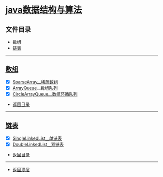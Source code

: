
# [java数据结构与算法](../README.md)

## 文件目录

- [数组](#数组)
- [链表](#链表)

----------------

## [数组](array/src/main/java/com/cpucode)


- [x] [SparseArray__稀疏数组](array/src/main/java/com/cpucode/sparse/array/SparseArray.java)
- [x] [ArrayQueue__数组队列](array/src/main/java/com/cpucode/queue/ArrayQueue.java)
- [x] [CircleArrayQueue__数组环循队列](array/src/main/java/com/cpucode/queue/CircleArrayQueue.java)

- [返回目录](#文件目录)

----------------

## [链表](link_list/src/main/java/com/cpucode)

- [x] [SingleLinkedList__单链表](link_list/src/main/java/com/cpucode/linked/list/SingleLinkedList.java)
- [x] [DoubleLinkedList__双链表](link_list/src/main/java/com/cpucode/linked/list/DoubleLinkedList.java)

- [返回目录](#文件目录)

---------------------

- [返回顶层](../README.md)